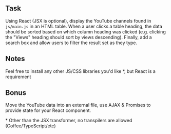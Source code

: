 ## Task
Using React (JSX is optional), display the YouTube channels found in `js/main.js` in an HTML table. When a user clicks a table heading, the data should be sorted based on which column heading was clicked (e.g. clicking the "Views" heading should sort by views descending). Finally, add a search box and allow users to filter the result set as they type.

## Notes
Feel free to install any other JS/CSS libraries you'd like \*, but React is a requirement

## Bonus
Move the YouTube data into an external file, use AJAX & Promises to provide state for your React component.

\* Other than the JSX transformer, no transpilers are allowed (Coffee/TypeScript/etc)